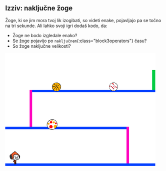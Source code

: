 ## Izziv: naključne žoge

Žoge, ki se jim mora tvoj lik izogibati, so videti enake, pojavljajo pa se točno na tri sekunde. Ali lahko svoji igri dodaš kodo, da:

+ Žoge ne bodo izgledale enako?
+ Se žoge pojavijo po `naključnem`{:class="block3operators"} času?
+ So žoge naključne velikosti?

![posnetek zaslona](images/dodge-ball-random.png)